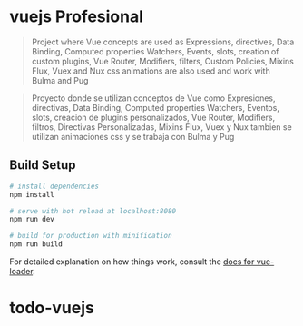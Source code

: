 # vuejs Profesional

> Project where Vue concepts are used as
> Expressions, directives, Data Binding, Computed properties
> Watchers, Events, slots, creation of custom plugins,
> Vue Router, Modifiers, filters, Custom Policies, Mixins
> Flux, Vuex and Nux
> css animations are also used and work with Bulma and Pug

>Proyecto donde se utilizan conceptos de Vue como 
>Expresiones, directivas, Data Binding, Computed properties
>Watchers, Eventos, slots, creacion de plugins personalizados, 
>Vue Router, Modifiers, filtros, Directivas Personalizadas, Mixins
>Flux, Vuex y Nux
> tambien se utilizan animaciones css y se trabaja con Bulma y Pug

## Build Setup

``` bash
# install dependencies
npm install

# serve with hot reload at localhost:8080
npm run dev

# build for production with minification
npm run build
```

For detailed explanation on how things work, consult the [docs for vue-loader](http://vuejs.github.io/vue-loader).
# todo-vuejs

